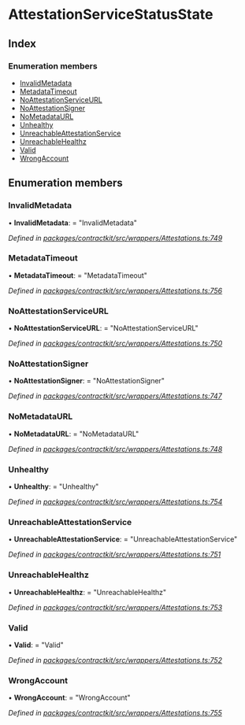 # AttestationServiceStatusState

## Index

### Enumeration members

* [InvalidMetadata]()
* [MetadataTimeout]()
* [NoAttestationServiceURL]()
* [NoAttestationSigner]()
* [NoMetadataURL]()
* [Unhealthy]()
* [UnreachableAttestationService]()
* [UnreachableHealthz]()
* [Valid]()
* [WrongAccount]()

## Enumeration members

### InvalidMetadata

• **InvalidMetadata**: = "InvalidMetadata"

_Defined in_ [_packages/contractkit/src/wrappers/Attestations.ts:749_](https://github.com/celo-org/celo-monorepo/blob/master/packages/contractkit/src/wrappers/Attestations.ts#L749)

### MetadataTimeout

• **MetadataTimeout**: = "MetadataTimeout"

_Defined in_ [_packages/contractkit/src/wrappers/Attestations.ts:756_](https://github.com/celo-org/celo-monorepo/blob/master/packages/contractkit/src/wrappers/Attestations.ts#L756)

### NoAttestationServiceURL

• **NoAttestationServiceURL**: = "NoAttestationServiceURL"

_Defined in_ [_packages/contractkit/src/wrappers/Attestations.ts:750_](https://github.com/celo-org/celo-monorepo/blob/master/packages/contractkit/src/wrappers/Attestations.ts#L750)

### NoAttestationSigner

• **NoAttestationSigner**: = "NoAttestationSigner"

_Defined in_ [_packages/contractkit/src/wrappers/Attestations.ts:747_](https://github.com/celo-org/celo-monorepo/blob/master/packages/contractkit/src/wrappers/Attestations.ts#L747)

### NoMetadataURL

• **NoMetadataURL**: = "NoMetadataURL"

_Defined in_ [_packages/contractkit/src/wrappers/Attestations.ts:748_](https://github.com/celo-org/celo-monorepo/blob/master/packages/contractkit/src/wrappers/Attestations.ts#L748)

### Unhealthy

• **Unhealthy**: = "Unhealthy"

_Defined in_ [_packages/contractkit/src/wrappers/Attestations.ts:754_](https://github.com/celo-org/celo-monorepo/blob/master/packages/contractkit/src/wrappers/Attestations.ts#L754)

### UnreachableAttestationService

• **UnreachableAttestationService**: = "UnreachableAttestationService"

_Defined in_ [_packages/contractkit/src/wrappers/Attestations.ts:751_](https://github.com/celo-org/celo-monorepo/blob/master/packages/contractkit/src/wrappers/Attestations.ts#L751)

### UnreachableHealthz

• **UnreachableHealthz**: = "UnreachableHealthz"

_Defined in_ [_packages/contractkit/src/wrappers/Attestations.ts:753_](https://github.com/celo-org/celo-monorepo/blob/master/packages/contractkit/src/wrappers/Attestations.ts#L753)

### Valid

• **Valid**: = "Valid"

_Defined in_ [_packages/contractkit/src/wrappers/Attestations.ts:752_](https://github.com/celo-org/celo-monorepo/blob/master/packages/contractkit/src/wrappers/Attestations.ts#L752)

### WrongAccount

• **WrongAccount**: = "WrongAccount"

_Defined in_ [_packages/contractkit/src/wrappers/Attestations.ts:755_](https://github.com/celo-org/celo-monorepo/blob/master/packages/contractkit/src/wrappers/Attestations.ts#L755)

